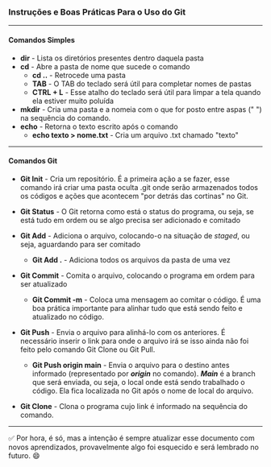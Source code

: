 ### Instruções e Boas Práticas Para o Uso do Git

---

#### Comandos Simples

- **dir** - Lista os diretórios presentes dentro daquela pasta
- **cd** - Abre a pasta de nome que sucede o comando
  - **cd ..** - Retrocede uma pasta
  - **TAB** - O TAB do teclado será útil para completar nomes de pastas
  - **CTRL + L** - Esse atalho do teclado será útil para limpar a tela quando ela estiver muito poluída
- **mkdir** - Cria uma pasta e a nomeia com o que for posto entre aspas (" ") na sequência do comando.
- **echo** - Retorna o texto escrito após o comando
  - **echo texto > nome.txt** - Cria um arquivo .txt chamado "texto"

---

#### Comandos Git

- **Git Init** - Cria um repositório. É a primeira ação a se fazer, esse comando irá criar uma pasta oculta .git onde serão armazenados todos os códigos e ações que acontecem "por detrás das cortinas" no Git.

- **Git Status** - O Git retorna como está o status do programa, ou seja, se está tudo em ordem ou se algo precisa ser adicionado e comitado
- **Git Add** - Adiciona o arquivo, colocando-o na situação de *staged*, ou seja, aguardando para ser comitado
  - **Git Add .** - Adiciona todos os arquivos da pasta de uma vez

- **Git Commit** - Comita o arquivo, colocando o programa em ordem para ser atualizado
  - **Git Commit -m** - Coloca uma mensagem ao comitar o código. É uma boa prática importante para alinhar tudo que está sendo feito e atualizado no código.
- **Git Push** - Envia o arquivo para alinhá-lo com os anteriores. É necessário inserir o link para onde o arquivo irá se isso ainda não foi feito pelo comando Git Clone ou Git Pull.
  - **Git Push origin main** - Envia o arquivo para o destino antes informado (representado por ***origin*** no comando). ***Main*** é a branch que será enviada, ou seja, o local onde está sendo trabalhado o código. Ela fica localizada no Git após o nome de local do arquivo.
- **Git Clone** - Clona o programa cujo link é informado na sequência do comando.

---

:white_check_mark: Por hora, é só, mas a intenção é sempre atualizar esse documento com novos aprendizados, provavelmente algo foi esquecido e será lembrado no futuro. :smile:

